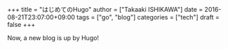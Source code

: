 +++
title = "はじめてのHugo"
author = ["Takaaki ISHIKAWA"]
date = 2016-08-21T23:07:00+09:00
tags = ["go", "blog"]
categories = ["tech"]
draft = false
+++

Now, a new blog is up by Hugo!
